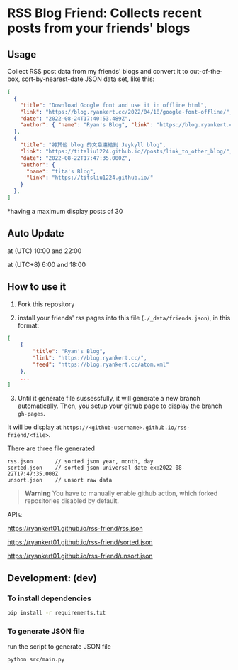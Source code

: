 # RSS Blog Friend: Collects recent posts from your friends' blogs

## Usage

Collect RSS post data from my friends' blogs and convert it to out-of-the-box, sort-by-nearest-date JSON data set, like this:

```json
[
  {
    "title": "Download Google font and use it in offline html",
    "link": "https://blog.ryankert.cc/2022/04/18/google-font-offline/",
    "date": "2022-08-24T17:40:53.489Z",
    "author": { "name": "Ryan's Blog", "link": "https://blog.ryankert.cc/" }
  },
  {
    "title": "將其他 blog 的文章連結到 Jeykyll blog",
    "link": "https://titaliu1224.github.io//posts/link_to_other_blog/",
    "date": "2022-08-22T17:47:35.000Z",
    "author": {
      "name": "tita's Blog",
      "link": "https://titsliu1224.github.io/"
    }
  },
]
```
*having a maximum display posts of 30

## Auto Update

at (UTC) 10:00 and 22:00

at (UTC+8) 6:00 and 18:00

## How to use it

1. Fork this repository

2. install your friends' rss pages into this file (`./_data/friends.json`), in this format:

```json
[
    {
        "title": "Ryan's Blog",
        "link": "https://blog.ryankert.cc/",
        "feed": "https://blog.ryankert.cc/atom.xml"
    },
    ...
]
```

3. Until it generate file sussessfully, it will generate a new branch automatically. Then, you setup your github page to display the branch `gh-pages`.

It will be display at `https://<github-username>.github.io/rss-friend/<file>`.

There are three file generated

```
rss.json       // sorted json year, month, day
sorted.json    // sorted json universal date ex:2022-08-22T17:47:35.000Z
unsort.json    // unsort raw data
```

> **Warning**
> You have to manually enable github action, which forked repositories disabled by default.

APIs:

https://ryankert01.github.io/rss-friend/rss.json

https://ryankert01.github.io/rss-friend/sorted.json

https://ryankert01.github.io/rss-friend/unsort.json


## Development: (dev)

### To install dependencies

```zsh
pip install -r requirements.txt
```

### To generate JSON file

run the script to generate JSON file
```zsh
python src/main.py
```
